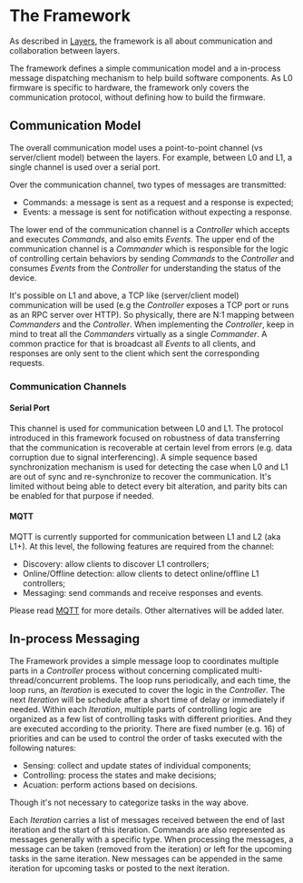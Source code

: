 # The Framework

As described in [Layers](Layers.md), the framework is all about communication
and collaboration between layers.

The framework defines a simple communication model and a in-process message 
dispatching mechanism to help build software components.
As L0 firmware is specific to hardware, the framework only covers the 
communication protocol, without defining how to build the firmware.

## Communication Model

The overall communication model uses a point-to-point channel (vs server/client
model) between the layers. For example, between L0 and L1, a single channel is 
used over a serial port.

Over the communication channel, two types of messages are transmitted:

- Commands: a message is sent as a request and a response is expected;
- Events: a message is sent for notification without expecting a response.

The lower end of the communication channel is a _Controller_ which accepts and
executes _Commands_, and also emits _Events_.
The upper end of the communication channel is a _Commander_ which is responsible
for the logic of controlling certain behaviors by sending _Commands_ to the
_Controller_ and consumes _Events_ from the _Controller_ for understanding the
status of the device.

It's possible on L1 and above, a TCP like (server/client model) communication 
will be used (e.g the _Controller_ exposes a TCP port or runs as an RPC server 
over HTTP). So physically, there are N:1 mapping between _Commanders_ and
the _Controller_. When implementing the _Controller_, keep in mind to treat all
the _Commanders_ virtually as a single _Commander_. A common practice for that
is broadcast all _Events_ to all clients, and responses are only sent to the
client which sent the corresponding requests.

### Communication Channels

#### Serial Port

This channel is used for communication between L0 and L1. The protocol introduced
in this framework focused on robustness of data transferring that the communication
is recoverable at certain level from errors (e.g. data corruption due to signal 
interferencing). 
A simple sequence based synchronization mechanism is used for detecting the case
when L0 and L1 are out of sync and re-synchronize to recover the communication.
It's limited without being able to detect every bit alteration, and parity bits can
be enabled for that purpose if needed.

#### MQTT

MQTT is currently supported for communication between L1 and L2 (aka L1+). At this
level, the following features are required from the channel:

- Discovery: allow clients to discover L1 controllers;
- Online/Offline detection: allow clients to detect online/offline L1 controllers;
- Messaging: send commands and receive responses and events.

Please read [MQTT](MQTT.md) for more details. Other alternatives will be added later.

## In-process Messaging

The Framework provides a simple message loop to coordinates multiple parts in
a _Controller_ process without concerning complicated multi-thread/concurrent
problems. The loop runs periodically, and each time, the loop runs, an
_Iteration_ is executed to cover the logic in the _Controller_. The next
_Iteration_ will be schedule after a short time of delay or immediately if
needed. Within each _Iteration_, multiple parts of controlling logic are 
organized as a few list of controlling tasks with different priorities.
And they are executed according to the priority. There are fixed number 
(e.g. 16) of priorities and can be used to control the order of tasks executed
with the following natures:

- Sensing: collect and update states of individual components;
- Controlling: process the states and make decisions;
- Acuation: perform actions based on decisions.

Though it's not necessary to categorize tasks in the way above.

Each _Iteration_ carries a list of messages received between the end of last
iteration and the start of this iteration. Commands are also represented as
messages generally with a specific type. When processing the messages, 
a message can be taken (removed from the iteration) or left for the upcoming
tasks in the same iteration. New messages can be appended in the same 
iteration for upcoming tasks or posted to the next iteration.
